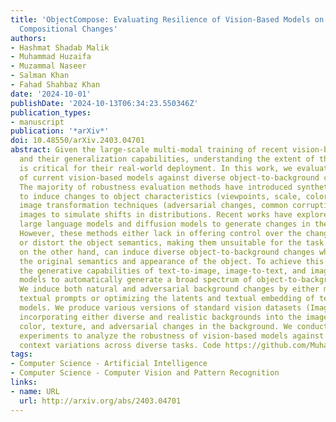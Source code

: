 ```yaml
---
title: 'ObjectCompose: Evaluating Resilience of Vision-Based Models on Object-to-Background
  Compositional Changes'
authors:
- Hashmat Shadab Malik
- Muhammad Huzaifa
- Muzammal Naseer
- Salman Khan
- Fahad Shahbaz Khan
date: '2024-10-01'
publishDate: '2024-10-13T06:34:23.550346Z'
publication_types:
- manuscript
publication: '*arXiv*'
doi: 10.48550/arXiv.2403.04701
abstract: Given the large-scale multi-modal training of recent vision-based models
  and their generalization capabilities, understanding the extent of their robustness
  is critical for their real-world deployment. In this work, we evaluate the resilience
  of current vision-based models against diverse object-to-background context variations.
  The majority of robustness evaluation methods have introduced synthetic datasets
  to induce changes to object characteristics (viewpoints, scale, color) or utilized
  image transformation techniques (adversarial changes, common corruptions) on real
  images to simulate shifts in distributions. Recent works have explored leveraging
  large language models and diffusion models to generate changes in the background.
  However, these methods either lack in offering control over the changes to be made
  or distort the object semantics, making them unsuitable for the task. Our method,
  on the other hand, can induce diverse object-to-background changes while preserving
  the original semantics and appearance of the object. To achieve this goal, we harness
  the generative capabilities of text-to-image, image-to-text, and image-to-segment
  models to automatically generate a broad spectrum of object-to-background changes.
  We induce both natural and adversarial background changes by either modifying the
  textual prompts or optimizing the latents and textual embedding of text-to-image
  models. We produce various versions of standard vision datasets (ImageNet, COCO),
  incorporating either diverse and realistic backgrounds into the images or introducing
  color, texture, and adversarial changes in the background. We conduct extensive
  experiments to analyze the robustness of vision-based models against object-to-background
  context variations across diverse tasks. Code https://github.com/Muhammad-Huzaifaa/ObjectCompose.
tags:
- Computer Science - Artificial Intelligence
- Computer Science - Computer Vision and Pattern Recognition
links:
- name: URL
  url: http://arxiv.org/abs/2403.04701
---
```

